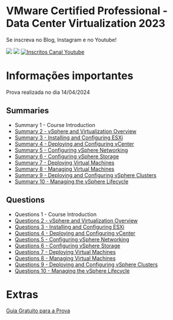 # VMware Certified Professional - Data Center Virtualization 2023

Se inscreva no Blog, Instagram e no Youtube!

<p align="left">
  
  <a href="https://infra.expert/#/portal/signup" alt="Blog">
  <img src="https://img.shields.io/static/v1?label=Blog&message=Infra%20Expert&color=232634&style=for-the-badge&logo=ghost&link=https://infra.expert/#/portal/signup"/></a>

  <a href="https://instagram.com/infraantenada" alt="Instagram">
  <img src="https://img.shields.io/badge/@infraantenada-E4405F?style=for-the-badge&logo=instagram&logoColor=white&link=https://instagram.com/infraantenada"/></a>

  <a href="http://youtube.com/infraantenada?sub_confirmation=1">
    <img alt="Inscritos Canal Youtube" src="https://img.shields.io/youtube/channel/subscribers/UC9YAyen5LMa_o2oeJ5bcmdg?label=INFRAANTENADA&logo=Youtube&style=for-the-badge">
  </a>
</p> 

# Informações importantes

Prova realizada no dia 14/04/2024

## Summaries
- Summary 1 - Course Introduction
- [Summary 2 - vSphere and Virtualization Overview](summaries/2.md)
- [Summary 3 - Installing and Configuring ESXi](summaries/3.md)
- [Summary 4 - Deploying and Configuring vCenter](summaries/4.md)
- [Summary 5 - Configuring vSphere Networking](summaries/5.md)
- [Summary 6 - Configuring vSphere Storage](summaries/6.md)
- [Summary 7 - Deploying Virtual Machines](summaries/7.md)
- [Summary 8 - Managing Virtual Machines](summaries/8.md)
- [Summary 9 - Deploying and Configuring vSphere Clusters](summaries/9.md)
- [Summary 10 - Managing the vSphere Lifecycle](summaries/10.md)

## Questions
- Questions 1 - Course Introduction
- [Questions 2 - vSphere and Virtualization Overview](questions/2.md)
- [Questions 3 - Installing and Configuring ESXi](questions/3.md)
- [Questions 4 - Deploying and Configuring vCenter](questions/4.md)
- [Questions 5 - Configuring vSphere Networking](questions/5.md)
- [Questions 6 - Configuring vSphere Storage](questions/6.md)
- [Questions 7 - Deploying Virtual Machines](questions/7.md)
- [Questions 8 - Managing Virtual Machines](questions/8.md)
- [Questions 9 - Deploying and Configuring vSphere Clusters](questions/9.md)
- [Questions 10 - Managing the vSphere Lifecycle](questions/10.md)

# Extras

[Guia Gratuito para a Prova]()